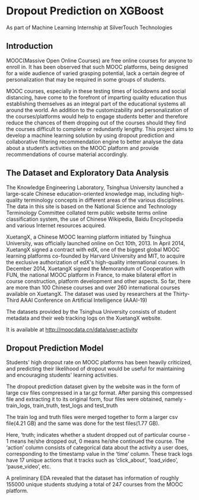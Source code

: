 # Dropout Prediction on XGBoost
As part of Machine Learning Internship at SilverTouch Technologies

## Introduction
MOOC(Massive Open Online Courses) are free online courses for anyone to enroll in. It has been observed that such MOOC platforms, being designed for a wide audience 
of varied grasping potential, lack a certain degree of personalization that may be required in some groups of students. 

MOOC courses, especially in these testing times of lockdowns and social distancing, have come to the forefront of imparting quality education thus establishing 
themselves as an integral part of the educational systems all around the world. An addition to the customizability and personalization of the courses/platforms 
would help to engage students better and therefore reduce the chances of them dropping out of the courses should they find the courses difficult to complete or 
redundantly lengthy. This project aims to develop a machine learning solution by using dropout prediction and collaborative filtering recommendation engine to 
better analyse the data about a student’s activities on the MOOC platform and provide recommendations of course material accordingly.

##  The Dataset and Exploratory Data Analysis
The Knowledge Engineering Laboratory, Tsinghua University launched a large-scale Chinese education-oriented knowledge map, including high-quality terminology concepts 
in different areas of the various disciplines. The data in this site is based on the National Science and Technology Terminology Committee collated term public website 
terms online classification system, the use of Chinese Wikipedia, Baidu Encyclopedia and various Internet resources acquired. 

XuetangX, a Chinese MOOC learning platform initiated by Tsinghua University, was officially launched online on Oct 10th, 2013. In April 2014, XuetangX signed a contract 
with edX, one of the biggest global MOOC learning platforms co-founded by Harvard University and MIT, to acquire the exclusive authorization of edX's high-quality 
international courses. In December 2014, XuetangX signed the Memorandum of Cooperation with FUN, the national MOOC platform in France, to make bilateral effort in course
construction, platform development and other aspects. So far, there are more than 100 Chinese courses and over 260 international courses available on XuetangX. The dataset 
was used by researchers at the Thirty-Third AAAI Conference on Artificial Intelligence (AAAI-19)

The datasets provided by the Tsinghua University consists of student metadata and their web tracking logs on the XuetangX website.

It is  available at http://moocdata.cn/data/user-activity


## Dropout Prediction Model
Students' high dropout rate on MOOC platforms has been heavily criticized, and predicting their likelihood of dropout would be useful for maintaining and encouraging 
students' learning activities.

The dropout prediction dataset given by the website was in the form of large csv files compressed in a tar.gz format. After parsing this compressed file and extracting 
it to its original form, four files were obtained, namely - train_logs, train_truth, test_logs and test_truth

The train log and truth files were merged together to form a larger csv file(4.21 GB) and the same was done for the test files(1.77 GB).

Here, ‘truth; indicates whether a student dropped out of particular course - 1 means he/she dropped out, 0 means he/she continued the course.
The ‘action’ column consists of categorical data about the activity a user does, corresponding to the timestamp value in the ‘time’ column. These
track logs have 17 unique actions that it tracks such as ‘click_about’, ‘load_video’, ‘pause_video’, etc.

A preliminary EDA revealed that the dataset has information of roughly 155000 unique students studying a total of 247 courses from the MOOC platform.



